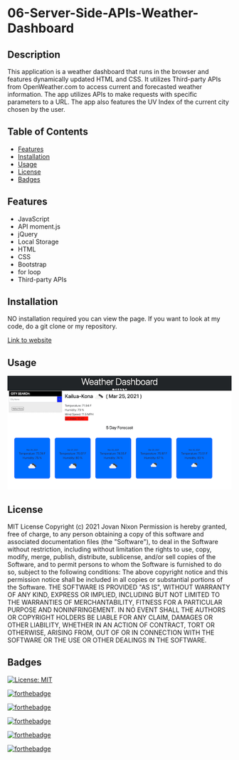 # 06-Server-Side-APIs-Weather-Dashboard

## Description 

This application is a weather dashboard that runs in the browser and features dynamically updated HTML and CSS. It utilizes Third-party APIs from OpenWeather.com to access current and forecasted weather information. The app utilizes APIs to make requests with specific parameters to a URL. The app also features the UV Index of the current city chosen by the user.

## Table of Contents
* [Features](#Features)
* [Installation](#installation)
* [Usage](#usage)
* [License](#license)
* [Badges](#Badges)

## Features
- JavaScript
- API moment.js
- jQuery
- Local Storage
- HTML 
- CSS
- Bootstrap
- for loop
- Third-party APIs



## Installation 

NO installation required you can view the page. If you want to look at my code, do a git clone or my repository. 

[Link to website](https://jmnfire.github.io/06-Server-Side-APIs-Weather-Dashboard/)

## Usage

![screenshot](assets/image/screencapture-file-Users-JovanNixon-Desktop-Homework-06-Server-Side-APIs-Weather-Dashboard-indext-html-2021-03-25-23_28_44.png)


## License 

MIT License
Copyright (c) 2021 Jovan Nixon
Permission is hereby granted, free of charge, to any person obtaining a copy
of this software and associated documentation files (the "Software"), to deal
in the Software without restriction, including without limitation the rights
to use, copy, modify, merge, publish, distribute, sublicense, and/or sell
copies of the Software, and to permit persons to whom the Software is
furnished to do so, subject to the following conditions:
The above copyright notice and this permission notice shall be included in all
copies or substantial portions of the Software.
THE SOFTWARE IS PROVIDED "AS IS", WITHOUT WARRANTY OF ANY KIND, EXPRESS OR
IMPLIED, INCLUDING BUT NOT LIMITED TO THE WARRANTIES OF MERCHANTABILITY,
FITNESS FOR A PARTICULAR PURPOSE AND NONINFRINGEMENT. IN NO EVENT SHALL THE
AUTHORS OR COPYRIGHT HOLDERS BE LIABLE FOR ANY CLAIM, DAMAGES OR OTHER
LIABILITY, WHETHER IN AN ACTION OF CONTRACT, TORT OR OTHERWISE, ARISING FROM,
OUT OF OR IN CONNECTION WITH THE SOFTWARE OR THE USE OR OTHER DEALINGS IN THE
SOFTWARE.

## Badges

[![License: MIT](https://img.shields.io/badge/License-MIT-yellow.svg)](https://opensource.org/licenses/MIT)

[![forthebadge](https://forthebadge.com/images/badges/built-with-love.svg)](https://forthebadge.com)

[![forthebadge](https://forthebadge.com/images/badges/made-with-crayons.svg)](https://forthebadge.com)

[![forthebadge](https://forthebadge.com/images/badges/winter-is-coming.svg)](https://forthebadge.com)

[![forthebadge](https://forthebadge.com/images/badges/uses-html.svg)](https://forthebadge.com)

[![forthebadge](https://forthebadge.com/images/badges/made-with-javascript.svg)](https://forthebadge.com)